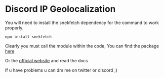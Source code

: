 # Discord IP Geolocalization

You will need to install the snekfetch dependency for the command to work properly.

```
npm install snekfetch
```
Clearly you must call the module within the code, You can find the package [here](https://www.npmjs.com/package/snekfetch)

Or the [official website](https://snekfetch.js.org) and read the docs

If u have problems u can dm me on twitter or discord ;)
